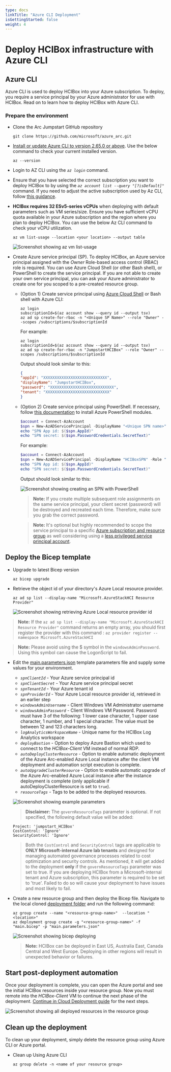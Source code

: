 ```yaml
---
type: docs
linkTitle: "Azure CLI Deployment"
isGettingStarted: false
weight: 4
---
```


# Deploy HCIBox infrastructure with Azure CLI

## Azure CLI

Azure CLI is used to deploy HCIBox into your Azure subscription. To deploy, you require a service principal by your Azure administrator for use with HCIBox. Read on to learn how to deploy HCIBox with Azure CLI.

### Prepare the environment

- Clone the Arc Jumpstart GitHub repository

  ```shell
  git clone https://github.com/microsoft/azure_arc.git
  ```

- [Install or update Azure CLI to version 2.65.0 or above](https://learn.microsoft.com/cli/azure/install-azure-cli?view=azure-cli-latest). Use the below command to check your current installed version.

  ```shell
  az --version
  ```

- Login to AZ CLI using the *`az login`* command.

- Ensure that you have selected the correct subscription you want to deploy HCIBox to by using the *`az account list --query "[?isDefault]"`* command. If you need to adjust the active subscription used by Az CLI, follow [this guidance](https://learn.microsoft.com/cli/azure/manage-azure-subscriptions-azure-cli#change-the-active-subscription).

- **HCIBox requires 32 ESv5-series vCPUs** when deploying with default parameters such as VM series/size. Ensure you have sufficient vCPU quota available in your Azure subscription and the region where you plan to deploy HCIBox. You can use the below Az CLI command to check your vCPU utilization.

  ```shell
  az vm list-usage --location <your location> --output table
  ```

  ![Screenshot showing az vm list-usage](./az_vm_list_usage.png)

- Create Azure service principal (SP). To deploy HCIBox, an Azure service principal assigned with the _Owner_ Role-based access control (RBAC) role is required. You can use Azure Cloud Shell (or other Bash shell), or PowerShell to create the service principal. If you are not able to create your own service principal, you can ask your Azure administrator to create one for you scoped to a pre-created resource group.

  - (Option 1) Create service principal using [Azure Cloud Shell](https://shell.azure.com/) or Bash shell with Azure CLI:

    ```shell
    az login
    subscriptionId=$(az account show --query id --output tsv)
    az ad sp create-for-rbac -n "<Unique SP Name>" --role "Owner" --scopes /subscriptions/$subscriptionId
    ```

    For example:

    ```shell
    az login
    subscriptionId=$(az account show --query id --output tsv)
    az ad sp create-for-rbac -n "JumpstartHCIBox" --role "Owner" --scopes /subscriptions/$subscriptionId
    ```

    Output should look similar to this:

    ```json
    {
    "appId": "XXXXXXXXXXXXXXXXXXXXXXXXXXXX",
    "displayName": "JumpstartHCIBox",
    "password": "XXXXXXXXXXXXXXXXXXXXXXXXXXXX",
    "tenant": "XXXXXXXXXXXXXXXXXXXXXXXXXXXX"
    }
    ```

  - (Option 2) Create service principal using PowerShell. If necessary, follow [this documentation](https://learn.microsoft.com/powershell/azure/install-az-ps?view=azps-8.3.0) to install Azure PowerShell modules.

    ```powershell
    $account = Connect-AzAccount
    $spn = New-AzADServicePrincipal -DisplayName "<Unique SPN name>" -Role "Owner" -Scope "/subscriptions/$($account.Context.Subscription.Id)"
    echo "SPN App id: $($spn.AppId)"
    echo "SPN secret: $($spn.PasswordCredentials.SecretText)"
    ```

    For example:

    ```powershell
    $account = Connect-AzAccount
    $spn = New-AzADServicePrincipal -DisplayName "HCIBoxSPN" -Role "Owner" -Scope "/subscriptions/$($account.Context.Subscription.Id)"
    echo "SPN App id: $($spn.AppId)"
    echo "SPN secret: $($spn.PasswordCredentials.SecretText)"
    ```

    Output should look similar to this:

    ![Screenshot showing creating an SPN with PowerShell](./create_spn_powershell.png)

    > **Note:** If you create multiple subsequent role assignments on the same service principal, your client secret (password) will be destroyed and recreated each time. Therefore, make sure you grab the correct password.

    > **Note:** It's optional but highly recommended to scope the service principal to a specific [Azure subscription and resource group](https://learn.microsoft.com/cli/azure/ad/sp?view=azure-cli-latest) as well considering using a [less privileged service principal account](https://learn.microsoft.com/azure/role-based-access-control/best-practices).

## Deploy the Bicep template

- Upgrade to latest Bicep version

  ```shell
  az bicep upgrade
  ```

- Retrieve the object id of your directory's Azure Local resource provider.

  ```shell
  az ad sp list --display-name "Microsoft.AzureStackHCI Resource Provider"
  ```

  ![Screenshot showing retrieving Azure Local resource provider id](./hci_rp_id.png)


> **Note:** If the ```az ad sp list --display-name "Microsoft.AzureStackHCI Resource Provider"``` command returns an empty array, you should first register the provider with this command : ```az provider register --namespace Microsoft.AzureStackHCI```

> **Note:** Please avoid using the $ symbol in the `windowsAdminPassword`. Using this symbol can cause the LogonScript to fail.

- Edit the [main.parameters.json](https://github.com/microsoft/azure_arc/blob/main/azure_jumpstart_hcibox/bicep/main.parameters.json) template parameters file and supply some values for your environment.
  - _`spnClientId`_ - Your Azure service principal id
  - _`spnClientSecret`_ - Your Azure service principal secret
  - _`spnTenantId`_ - Your Azure tenant id
  - _`spnProviderId`_ - Your Azure Local resource provider id, retrieved in an earlier step
  - _`windowsAdminUsername`_ - Client Windows VM Administrator username
  - _`windowsAdminPassword`_ - Client Windows VM Password. Password must have 3 of the following: 1 lower case character, 1 upper case character, 1 number, and 1 special character. The value must be between 12 and 123 characters long.
  - _`logAnalyticsWorkspaceName`_ - Unique name for the HCIBox Log Analytics workspace
  - _`deployBastion`_ - Option to deploy Azure Bastion which used to connect to the _HCIBox-Client_ VM instead of normal RDP.
  - _`autoDeployClusterResource`_ - Option to enable automatic deployment of the Azure Arc-enabled Azure Local instance after the client VM deployment and automation script execution is complete.
  - _`autoUpgradeClusterResource`_ - Option to enable automatic upgrade of the Azure Arc-enabled Azure Local instance after the instance deployment is complete (only applicable if autoDeployClusterResource is set to `true`).
  - _`resourceTags`_ - Tags to be added to the deployed resources.

  ![Screenshot showing example parameters](./parameters_bicep.png)

    > **Disclaimer:** The `governResourceTags` parameter is optional. If not specified, the following default value will be added:

  ```
  Project: 'jumpstart_HCIBox'
  CostControl: 'Ignore'
  SecurityControl: 'Ignore'
  ```

     > Both the `CostControl` and `SecurityControl` tags are applicable to **ONLY Microsoft-internal Azure lab tenants** and designed for managing automated governance processes related to cost optimization and security controls. As mentioned, it will get added to the deployment **only** if the `governResourceTags` parameter was set to true. If you are deploying HCIBox from a Microsoft-internal tenant and Azure subscription, this parameter is required to be set to 'true'. Failed to do so will cause your deployment to have issues and most likely to fail.

- Create a new resource group and then deploy the Bicep file. Navigate to the local cloned [deployment folder](https://github.com/microsoft/azure_arc/tree/main/azure_jumpstart_hcibox/bicep) and run the following command:

  ```shell
  az group create --name "<resource-group-name>"  --location "<location>"
  az deployment group create -g "<resource-group-name>" -f "main.bicep" -p "main.parameters.json"
  ```

  ![Screenshot showing bicep deploying](./bicep_deploying.png)

    > **Note:** HCIBox can be deployed in East US, Australia East, Canada Central and West Europe. Deploying in other regions will result in unexpected behavior or failures.

## Start post-deployment automation

Once your deployment is complete, you can open the Azure portal and see the initial HCIBox resources inside your resource group. Now you must remote into the *HCIBox-Client* VM to continue the next phase of the deployment. [Continue in Cloud Deployment guide](../cloud_deployment/) for the next steps.

  ![Screenshot showing all deployed resources in the resource group](./deployed_resources.png)

## Clean up the deployment

To clean up your deployment, simply delete the resource group using Azure CLI or Azure portal.

- Clean up Using Azure CLI

  ```shell
  az group delete -n <name of your resource group>
  ```
